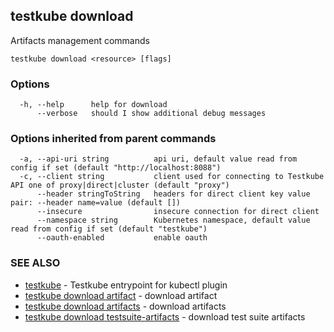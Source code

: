 
<head>
  <meta name="og:type" content="reference-doc" />
</head>

## testkube download

Artifacts management commands

```
testkube download <resource> [flags]
```

### Options

```
  -h, --help      help for download
      --verbose   should I show additional debug messages
```

### Options inherited from parent commands

```
  -a, --api-uri string          api uri, default value read from config if set (default "http://localhost:8088")
  -c, --client string           client used for connecting to Testkube API one of proxy|direct|cluster (default "proxy")
      --header stringToString   headers for direct client key value pair: --header name=value (default [])
      --insecure                insecure connection for direct client
      --namespace string        Kubernetes namespace, default value read from config if set (default "testkube")
      --oauth-enabled           enable oauth
```

### SEE ALSO

* [testkube](testkube.md)	 - Testkube entrypoint for kubectl plugin
* [testkube download artifact](testkube_download_artifact.md)	 - download artifact
* [testkube download artifacts](testkube_download_artifacts.md)	 - download artifacts
* [testkube download testsuite-artifacts](testkube_download_testsuite-artifacts.md)	 - download test suite artifacts

